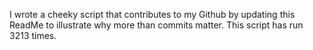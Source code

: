 I wrote a cheeky script that contributes to my Github by updating this ReadMe to illustrate why more than commits matter. This script has run 3213 times.